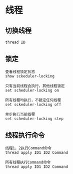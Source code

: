 # 线程

## 切换线程

    thread ID

## 锁定

    查看线程锁定状态
    show sckeduler-locking

    只有当前线程会执行，其他线程锁定
    set scheduler-locking on

    所有线程均执行，不锁定任何线程
    set sckeduler-locking off

    单步执行当前线程
    set scheduler-locking step

## 线程执行命令

    线程1，2执行Command命令
    thread apply ID1 ID2 Command

    所有线程执行Command命令
    thread apply ID1 ID2 Command
